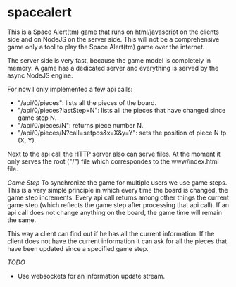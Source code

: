 spacealert
==========

This is a Space Alert(tm) game that runs on html/javascript on the clients side and
on NodeJS on the server side. This will not be a comprehensive game only a tool to
play the Space Alert(tm) game over the internet.

The server side is very fast, because the game model is completely in memory. A game has
a dedicated server and everything is served by the async NodeJS engine.

For now I only implemented a few api calls:
- "/api/0/pieces": lists all the pieces of the board.
- "/api/0/pieces?lastStep=N": lists all the pieces that have changed since game step N.
- "/api/0/pieces/N": returns piece number N.
- "/api/0/pieces/N?call=setpos&x=X&y=Y": sets the position of piece N tp (X, Y).

Next to the api call the HTTP server also can serve files. At the moment it only serves
the root ("/") file which correspondes to the www/index.html file.

*Game Step*
To synchronize the game for multiple users we use game steps. This is a very simple
principle in which every time the board is changed, the game step increments. Every api
call returns among other things the current game step (which reflects the game step after
processing that api call). If an api call does not change anything on the board, the game
time will remain the same.

This way a client can find out if he has all the current information. If the client does
not have the current information it can ask for all the pieces that have been updated
since a specified game step.

*TODO*
- Use websockets for an information update stream.
